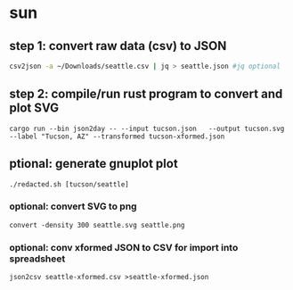 # sun

## step 1: convert raw data (csv) to JSON

```bash
csv2json -a ~/Downloads/seattle.csv | jq > seattle.json #jq optional
```

## step 2: compile/run rust program to convert and plot SVG

`cargo run --bin json2day -- --input tucson.json   --output tucson.svg --label "Tucson, AZ" --transformed tucson-xformed.json`

## ptional: generate gnuplot plot

`./redacted.sh [tucson/seattle]`

### optional: convert SVG to png

`convert -density 300 seattle.svg seattle.png`

### optional: conv xformed JSON to CSV for import into spreadsheet

`json2csv seattle-xformed.csv >seattle-xformed.json`
